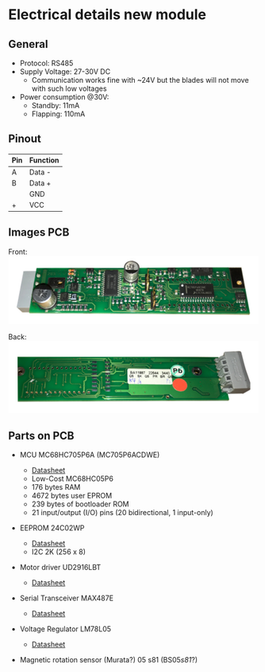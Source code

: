 # Electrical details new module

## General

* Protocol: RS485
* Supply Voltage: 27-30V DC
  * Communication works fine with ~24V but the blades will not move with such low voltages
* Power consumption @30V:
  * Standby: 11mA
  * Flapping: 110mA

## Pinout

| Pin | Function |
|-----|----------|
| A   | Data -   |
| B   | Data +   |
|     | GND      |
| +   | VCC      |

## Images PCB

Front:<br>
![image front](./img/front.jpg)

Back:
![image front](./img/back.jpg)


## Parts on PCB
* MCU MC68HC705P6A (MC705P6ACDWE)
  * [Datasheet](http://www.nxp.com/assets/documents/data/en/data-sheets/MC68HC705P6A.pdf)
  * Low-Cost MC68HC05P6
  * 176 bytes RAM
  * 4672 bytes user EPROM
  * 239 bytes of bootloader ROM
  * 21 input/output (I/O) pins (20 bidirectional, 1 input-only)


* EEPROM 24C02WP
  * [Datasheet](http://www.zolilift.hu/vezerles%20arlista.pdf)
  * I2C 2K (256 x 8)


* Motor driver UD2916LBT
  * [Datasheet](http://www.allegromicro.com/~/media/Files/Datasheets/UDx2916-Datasheet.ashx?la=en)


* Serial Transceiver MAX487E
  * [Datasheet](https://datasheets.maximintegrated.com/en/ds/MAX1487E-MAX491E.pdf)


* Voltage Regulator LM78L05
  * [Datasheet](http://www.ti.com/lit/ds/symlink/lm78l05.pdf)


* Magnetic rotation sensor (Murata?) 05 s81 (BS05*s81*?)
